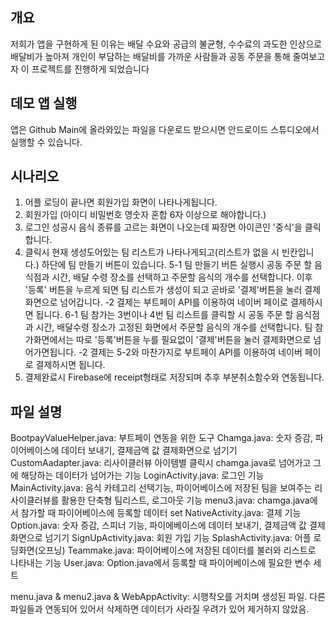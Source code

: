 ## 개요
저희가 앱을 구현하게 된 이유는 배달 수요와 공급의 불균형, 수수료의 과도한 인상으로 배달비가 높아져
개인이 부담하는 배달비를 가까운 사람들과 공동 주문을 통해 줄여보고자 이 프로젝트를 진행하게 되었습니다

## 데모 앱 실행
앱은 Github Main에 올라와있는 파일을 다운로드 받으시면 안드로이드 스튜디오에서 실행할 수 있습니다.

## 시나리오
1. 어플 로딩이 끝나면 회원가입 화면이 나타나게됩니다.
2. 회원가입 (아이디 비밀번호 영숫자 혼합 6자 이상으로 해야합니다.)
3. 로그인 성공시 음식 종류를 고르는 화면이 나오는데 짜장면 아이콘인 '중식'을 클릭합니다.
4. 클릭시 현재 생성도어있는 팀 리스트가 나타나게되고(리스트가 없을 시 빈칸입니다.) 하단에 팀 만들기 버튼이 있습니다.
5-1 팀 만들기 버튼 실행시 공동 주문 할 음식점과 시간, 배달 수령 장소를 선택하고 주문할 음식의 개수를 선택합니다.
    이후 '등록' 버튼을 누르게 되면 팀 리스트가 생성이 되고 곧바로 '결제'버튼을 눌러 결제화면으로 넘어갑니다.
 -2 결제는 부트페이 API를 이용하여 네이버 페이로 결제하시면 됩니다.
6-1 팀 참가는 3번이나 4번 팀 리스트를 클릭할 시 공동 주문 할 음식점과 시간, 배달수령 장소가 고정된 화면에서 
    주문할 음식의 개수를 선택합니다. 팀 참가화면에서는 따로 '등록'버튼을 누를 필요없이 '결제'버튼을 눌러 결제화면으로 넘어가면됩니다.
 -2 결제는 5-2와 마찬가지로 부트페이 API를 이용하여 네이버 페이로 결제하시면 됩니다.
7. 결제완료시 Firebase에 receipt형태로 저장되며 추후 부분취소함수와 연동됩니다. 

## 파일 설명
BootpayValueHelper.java:
 부트페이 연동을 위한 도구
Chamga.java:
 숫자 증감, 파이어베이스에 데이터 보내기, 결제금액 값 결제화면으로 넘기기
CustomAadapter.java: 
 리사이클러뷰 아이템별 클릭시 chamga.java로 넘어가고 그에 해당하는 데이터가 넘어가는 기능
LoginActivity.java:
 로그인 기능
MainActivity.java: 
 음식 카테고리 선택기능, 파이어베이스에 저장된 팀을 보여주는 리사이클러뷰를 활용한 단축형 팀리스트, 로그아웃 기능
menu3.java: 
 chamga.java에서 참가할 때 파이어베이스에 등록할 데이터 set
NativeActivity.java:
 결제 기능
Option.java: 
 숫자 증감, 스피너 기능, 파이에베이스에 데이터 보내기, 결제금액 값 결제화면으로 넘기기
SignUpActivity.java:
 회원 가입 기능
SplashActivity.java:
 어플 로딩화면(오프닝)
Teammake.java:
 파이어베이스에 저장된 데이터를 불러와 리스트로 나타내는 기능
User.java:
 Option.java에서 등록할 때 파이어베이스에 필요한 변수 세트



menu.java & menu2.java & WebAppActivity: 
 시행착오를 거치며 생성된 파일. 다른 파일들과 연동되어 있어서 삭제하면 데이터가 사라질 우려가 있어 제거하지 않았음.
